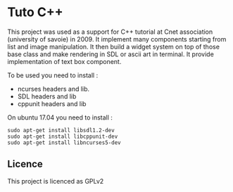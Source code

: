 Tuto C++
========

This project was used as a support for C++ tutorial at Cnet association (university of savoie) in 2009. It implement many components starting from list and image manipulation. It then build a widget system on top of those base class and make rendering in SDL or ascii art in terminal. It provide implementation of text box component.

To be used you need to install :

 * ncurses headers and lib.
 * SDL headers and lib
 * cppunit headers and lib

On ubuntu 17.04 you need to install :

	sudo apt-get install libsdl1.2-dev
	sudo apt-get install libcppunit-dev
	sudo apt-get install libncurses5-dev

Licence
-------

This project is licenced as GPLv2
